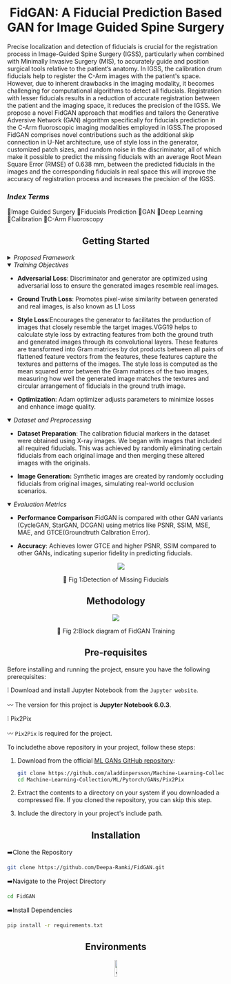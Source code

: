 <h1 align="center">FidGAN: A Fiducial Prediction Based GAN for Image Guided Spine Surgery</h1>

<p  align="center">  
  
Precise localization and detection of fiducials is crucial for the registration process in Image-Guided Spine Surgery (IGSS), particularly when combined with Minimally Invasive Surgery (MIS), to accurately guide and position surgical tools relative to the patient’s anatomy. In IGSS, the calibration drum fiducials help to register the C-Arm images with the patient's space. However, due to inherent drawbacks in the imaging modality, it becomes challenging for computational algorithms to detect all fiducials. Registration with lesser fiducials results in a reduction of accurate registration between the patient and the imaging space, it reduces the precision of the IGSS. We propose a novel FidGAN approach that modifies and tailors the Generative Adversive Network (GAN) algorithm specifically for fiducials prediction in the C-Arm fluoroscopic imaging modalities employed in IGSS.The proposed FidGAN comprises novel contributions such as the additional skip connection in U-Net architecture, use of style loss in the generator, customized patch sizes, and random noise in the discriminator, all of which make it possible to predict the missing fiducials with an average Root Mean Square Error (RMSE) of 0.638 mm, between the predicted fiducials in the images and the corresponding fiducials in real space this will improve the accuracy of registration process and increases the precision of the IGSS. 
</p>

<h3 > <i>Index Terms</i> </h3> 

 :diamond_shape_with_a_dot_inside:Image Guided Surgery
  :diamond_shape_with_a_dot_inside:Fiducials Prediction
  :diamond_shape_with_a_dot_inside:GAN
  :diamond_shape_with_a_dot_inside:Deep Learning    
  :diamond_shape_with_a_dot_inside:Calibration
  :diamond_shape_with_a_dot_inside:C-Arm Fluoroscopy

</div>


## <div align="center">Getting Started</div>

<details>
  <summary><i>Proposed  Framework</i></summary>



- **Architecture:**:FidGAN adopts an `altered U-Net` like structure, effective for image generation and transformation tasks.

- **Encoder-Decoder:**:</ln> The proposed U-Net architecture is tailored for generating images from occluded fiducial point input images. FidGAN employs segmentation tasks in the generator by modified U-Net architecture with additional skip connections in the encoder. In this setup, the output from the first layer generated feature maps, down-sampled to [1, 64, 128, 128], is linked to the third layer. This means the third layer receives input from both the first layer’s down-sampled output and the second layer’s output. This modification enhances the extraction of detailed features like edges and textures from the input image. The calibration drum fiducials, sized 4 mm and 5 mm, are distributed across two plates. This setup helps differentiate between fiducials of different sizes, ensuring they do not overlap in the generated image.

- **Input and Output**: Takes an input image with `occluded fiducials` and outputs a reconstructed image with `predicted fiducials`.
<br/>

</details>
<details open>
<summary><i>Training Objectives</i></summary>

  
- **Adversarial Loss**: Discriminator and generator are optimized using adversarial loss to ensure the generated images resemble real images.
  
- **Ground Truth Loss**: Promotes pixel-wise similarity between generated and real images, is also known as L1 Loss
  
- **Style Loss**:Encourages the generator to facilitates the production of images that closely resemble
the target images.VGG19 helps to calculate style loss by extracting features from both the ground truth and generated images through its convolutional layers. These features are transformed into Gram matrices by dot products between all pairs of flattened feature vectors from the features, these features capture the textures and patterns of the images. The style loss is computed as the mean squared error between the Gram matrices of the two images, measuring how well the generated image matches the textures and circular arrangement of fiducials in the ground truth image.
  
- **Optimization**: Adam optimizer adjusts parameters to minimize losses and enhance image quality.
  </details>
  
  <details open>
<summary><i>Dataset and Preprocessing</i></summary>


- **Dataset Preparation**: The calibration fiducial markers in the dataset were obtained using
X-ray images. We began with images that included all required fiducials. This was achieved by randomly eliminating certain fiducials from each original image and then merging these altered images with the originals.
  
- **Image Generation:** Synthetic images are created by randomly occluding fiducials from original images, simulating real-world occlusion scenarios.


</details>

<details open>
<summary><i>Evaluation Metrics</i></summary>

  
- **Performance Comparison**:FidGAN is compared with other GAN variants (CycleGAN, StarGAN, DCGAN) using metrics like PSNR, SSIM, MSE, MAE, and GTCE(Groundtruth Calbration Error).
  
- **Accuracy**: Achieves lower GTCE and higher PSNR, SSIM compared to other GANs, indicating superior fidelity in predicting fiducials.
  
  <p align="center">
  <img src="Images/Encoder decoder.png">
</p>
<div align = "center">
  
  :small_orange_diamond: Fig 1:Detection of Missing Fiducials
</div>
</details>

## <div align="center">Methodology</div>

<p align="center">
  <img src="Images/Block diagram.png">
</p>
<div align = "center">
  
  :small_orange_diamond: Fig 2:Block diagram of FidGAN Training
</div>


## <div align="center">Pre-requisites</div>
Before installing and running the project, ensure you have the following prerequisites:

 :grey_exclamation: Download and install Jupyter Notebook from the `Jupyter website`.
 
 :wavy_dash: The version for this project is **Jupyter Notebook 6.0.3**.
 
 :grey_exclamation: Pix2Pix

:wavy_dash: `Pix2Pix` is required for the project.

To includethe above repository in your project, follow these steps:

1. Download from the official [ML GANs GitHub repository](https://github.com/aladdinpersson/Machine-Learning-Collection/tree/master/ML/Pytorch/GANs/Pix2Pix):

    ```bash
    git clone https://github.com/aladdinpersson/Machine-Learning-Collection/tree/master/ML/Pytorch/GANs/Pix2Pix
    cd Machine-Learning-Collection/ML/Pytorch/GANs/Pix2Pix
    
    ```

2. Extract the contents to a directory on your system if you downloaded a compressed file. If you cloned the repository, you can skip this step.

3. Include the directory in your project's include path. 

## <div align="center">Installation</div>
:arrow_right:Clone the Repository
```bash
git clone https://github.com/Deepa-Ramki/FidGAN.git
```

:arrow_right:Navigate to the Project Directory
```bash
cd FidGAN
```
:arrow_right:Install Dependencies
```bash
pip install -r requirements.txt
```
## <div align="center">Environments</div>
<div align="center">
 <a href="https://jupyter.org/">
    <img src="https://jupyter.org/assets/homepage/main-logo.svg" width="10%" alt="Jupyter Notebook" /></a>
  </a>
</div>
